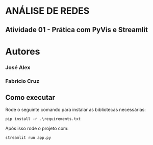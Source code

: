 # **ANÁLISE DE REDES**
## Atividade 01 - Prática com PyVis e Streamlit
# **Autores**
### José Alex
### Fabricio Cruz

## Como executar

Rode o seguinte comando para instalar as bibliotecas necessárias:

```pip install -r .\requirements.txt```

Após isso rode o projeto com:

``streamlit run app.py``